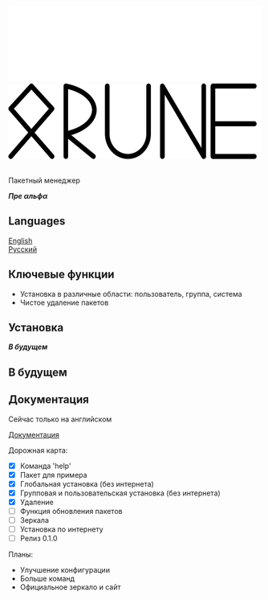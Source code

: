 <div align="center" >
    <img height=150 width=550 src="docs/pictures/logo-dark.svg#gh-dark-mode-only">
    <img height=150 width=550 src="docs/pictures/logo-light.svg#gh-light-mode-only">
</div>
<br>

Пакетный менеджер

***Пре αльфα***

## Languages

[English](../README.md)  
[Русский](docs/READMEru.md)

## Ключевые функции

- Установка в различные области: пользователь, группа, система
- Чистое удаление пакетов

## Установка

***В будущем***

## В будущем

## Документация

Сейчас только на английском

[Документация](documentation.md)

Дорожная карта:
- [x] Команда 'help'
- [x] Пакет для примера
- [x] Глобальная установка (без интернета)
- [x] Групповая и пользовательская установка (без интернета)
- [x] Удаление
- [ ] Функция обновления пакетов
- [ ] Зеркала
- [ ] Установка по интернету
- [ ] Релиз 0.1.0

Планы:
- Улучшение конфигурации
- Больше команд
- Официальное зеркало и сайт
